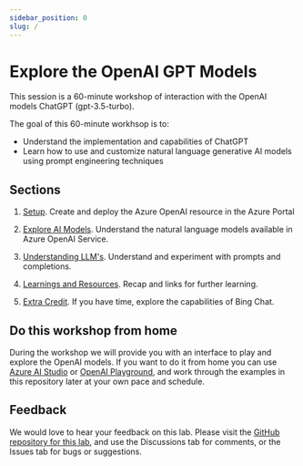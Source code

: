 ```yaml
---
sidebar_position: 0
slug: /
---
```


# Explore the OpenAI GPT Models

This session is a 60-minute workshop of interaction with the OpenAI models ChatGPT (gpt-3.5-turbo). 

The goal of this 60-minute workhsop is to:
  * Understand the implementation and capabilities of ChatGPT
  * Learn how to use and customize natural language generative AI models using prompt engineering techniques

## Sections
1. [Setup](Setup). Create and deploy the Azure OpenAI resource in the Azure Portal
2. [Explore AI Models](Explore-AI-Models). Understand the natural language models available in Azure OpenAI Service.
3. [Understanding LLM's](Understanding-LLMs). Understand and experiment with prompts and completions.

9. [Learnings and Resources](Learnings-and-Resources). Recap and links for further learning.
10. [Extra Credit](Extra-Credit). If you have time, explore the capabilities of Bing Chat.


## Do this workshop from home
During the workshop we will provide you with an interface to play and explore the OpenAI models. If you want to do it from home you can use [Azure AI Studio](https://oai.azure.com/portal) or [OpenAI Playground](https://platform.openai.com/playground), and work through the examples in this repository later at your own pace and schedule.

## Feedback
We would love to hear your feedback on this lab. Please visit the [GitHub repository for this lab](https://github.com/hnky/AzureOpenAIService-Workshop), and use the Discussions tab for comments, or the Issues tab for bugs or suggestions.



  




  
